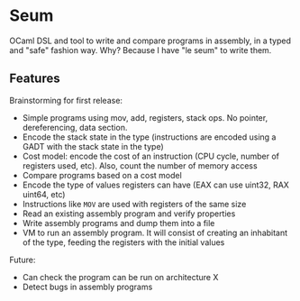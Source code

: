 Seum
=====

OCaml DSL and tool to write and compare programs in assembly, in a typed and "safe" fashion way. Why? Because I have "le seum" to write them.

## Features

Brainstorming for first release:

- Simple programs using mov, add, registers, stack ops. No pointer, dereferencing,
  data section.
- Encode the stack state in the type (instructions are encoded using a GADT with
  the stack state in the type)
- Cost model: encode the cost of an instruction (CPU cycle, number of registers
  used, etc). Also, count the number of memory access
- Compare programs based on a cost model
- Encode the type of values registers can have (EAX can use uint32, RAX uint64, etc)
- Instructions like `MOV` are used with registers of the same size
- Read an existing assembly program and verify properties
- Write assembly programs and dump them into a file
- VM to run an assembly program. It will consist of creating an inhabitant of
  the type, feeding the registers with the initial values

Future:
- Can check the program can be run on architecture X
- Detect bugs in assembly programs

